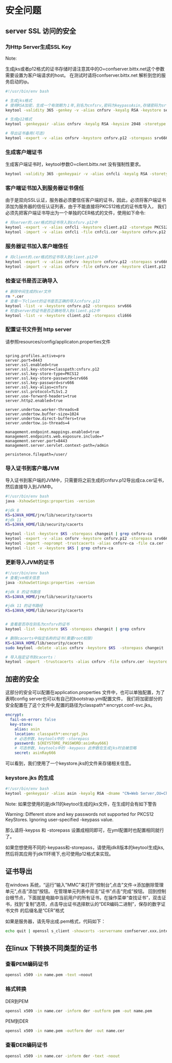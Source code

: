 # 安全问题

## server SSL 访问的安全

### 为Http Server生成SSL Key

Note: 

生成jks或者p12格式的证书存储时请注意其中的O=confserver.bittx.net这个参数需要设置为客户端请求的host。
在测试时请将confserver.bittx.net 解析到您的服务启动的ip。

```sh
#!/usr/bin/env bash

# 生成jks格式
# 使用RSA加密，生成一个有效期为１年,别名为cnfsrv,密码为keypassAsin,存储密码为srv666的server.jks.
keytool -validity 365 -genkey -v -alias cnfsrv -keyalg RSA -keystore server.jks -keypass keypassAsin  -storepass srv666 -dname "CN=Web Server,OU=China,O=confserver.bittx.net,L=Beijing,S=Beijing,C=China"

# 生成p12格式
keytool -genkeypair -alias cnfsrv -keyalg RSA -keysize 2048 -storetype PKCS12 -keystore cnfsrv.p12 -validity 3650 -keypass srv666 -storepass srv666 -dname "CN=confserver.bittx.net,OU=China,O=confserver.bittx.net,L=Beijing,S=Beijing,C=China"

# 导出证书备用(可选)
keytool -export -v -alias cnfsrv -keystore cnfsrv.p12 -storepass srv666 -rfc -file cnfsrv.cer
```

### 生成客户端证书

生成客户端证书时，keytool参数O=client.bittx.net 没有强制性要求。

```sh
keytool -validity 365 -genkeypair -v -alias cnfcli -keyalg RSA -storetype PKCS12 -keystore client.p12 -keypass cli666  -storepass cli666 -dname "CN=client,OU=China,O=client.bittx.net,L=Beijing,S=Beijing,C=China"
```

### 客户端证书加入到服务器证书信任

由于是双向SSL认证，服务器必须要信任客户端的证书，因此，必须将客户端证书添加为服务器的信任认证列表，由于不能直接将PKCS12格式的证书库导入，
我们必须先把客户端证书导出为一个单独的CER格式的文件，使用如下命令:

```sh
# 将server的.cer格式的证书导入到cnfsrv.p12中
keytool -export -v -alias cnfcli -keystore client.p12 -storetype PKCS12 -storepass cli666 -rfc -file cnfcli.cer
keytool -import -v -alias cnfcli -file cnfcli.cer -keystore cnfsrv.p12 -storepass srv666 -noprompt
```

### 服务器证书加入客户端信任

```sh
# 将client的.cer格式的证书导入到client.p12中
keytool -export -v -alias cnfsrv -keystore cnfsrv.p12 -storepass srv666 -rfc -file cnfsrv.cer
keytool -import -v -alias cnfsrv -file cnfsrv.cer -keystore client.p12 -storepass cli666 -noprompt
```

### 检查证书是否正确导入

```sh
# 删除中间生成的cer文件
rm *.cer
# 查看一下client的证书是否正确的导入cnfsrv.p12
keytool -list -v -keystore cnfsrv.p12 -storepass srv666
# 检查server的证书是否正确地导入到client.p12中
keytool -list -v -keystore client.p12 -storepass cli666
```

### 配置证书文件到 http server

请参照resources/config/applicaton.properties文件

```properites

spring.profiles.active=pro
server.port=8443
server.ssl.enabled=true
server.ssl.key-store=classpath:cnfsrv.p12
server.ssl.key-store-type=PKCS12
server.ssl.key-store-password=srv666
server.ssl.key-password=srv666
server.ssl.key-alias=cnfsrv
server.ssl.protocol=TLSv1.2
server.use-forward-headers=true
server.http2.enabled=true

server.undertow.worker-threads=8
server.undertow.buffer-size=1024
server.undertow.direct-buffers=true
server.undertow.io-threads=4

management.endpoint.mappings.enabled=true
management.endpoints.web.exposure.include=*
management.server.port=8443
management.server.servlet.context-path=/admin

persistence.filepath=/user/

```

### 导入证书到客户端JVM

导入证书到客户端的JVM中，只需要将之前生成的cnfsrv.p12导出成ca.cer证书，然后直接导入到JVM中。

```sh
#!/usr/bin/env bash
java -XshowSettings:properties -version

#jdk 8
KS=$JAVA_HOME/jre/lib/security/cacerts
#jdk 11
KS=$JAVA_HOME/lib/security/cacerts

keytool -list -keystore $KS -storepass changeit | grep cnfsrv-ca
keytool -export -v -alias cnfsrv -keystore cnfsrv.p12 -storepass srv666 -storetype PKCS12 -rfc -file ca.cer
keytool -import -noprompt -trustcacerts -alias cnfsrv-ca -file ca.cer -keystore $KS
keytool -list -v -keystore $KS | grep cnfsrv-ca
```

### 更新导入JVM的证书

```sh
#!/usr/bin/env bash
# 查看jvm相关信息
java -XshowSettings:properties -version

#jdk 8 的证书路径
KS=$JAVA_HOME/jre/lib/security/cacerts

#jdk 11 的证书路经
KS=$JAVA_HOME/lib/security/cacerts


# 查看是否存在别名为cnfsrv的证书
keytool -list -keystore $KS -storepass changeit | grep cnfsrv

# 删除cacerts中指定名称的证书(需要root权限)
KS=$JAVA_HOME/lib/security/cacerts
sudo keytool -delete -alias cnfsrv -keystore $KS  -storepass changeit

# 导入指定证书到cacerts：
keytool -import　-trustcacerts -alias cnfsrv -file cnfsrv.cer -keystore $KS  -storepass changeit
```

## 加密的安全

这部分的安全可以配置在application.properties 文件中，也可以单独配置，为了表明config server也可以有自己的bootstrap.yml配置文件，
我们将加密部分的安全配置在了这个文件中,配置的路径为classpath*:encrypt.conf-svc.jks。

```yml
encrypt:
  fail-on-error: false
  key-store:
    alias: asin
    location: classpath*:encrypt.jks
    # 必选参数，keytools中的 -storepass
    password: ${KEYSTORE_PASSWORD:asinRay666}
    # 可选参数, keytools中的 -keypass 此参数在生成jks时会被忽略
    secret: asinRay666
```

可以看到，我们使用了一个keystore.jks的文件来存储相关信息。

### keystore.jks 的生成

```sh
#!/usr/bin/env bash
keytool -genkeypair -alias asin -keyalg RSA -dname "CN=Web Server,OU=China,O=www.bittx.net,L=Beijing,S=Beijing,C=China" -keypass asinRay666 -keystore encrypt.jks -storepass asinRay666
```

Note:
如果您使用的是jdk11的keytool生成的jks文件，在生成时会有如下警告

Warning:  Different store and key passwords not supported for PKCS12 KeyStores. Ignoring user-specified -keypass value.

那么请将-keypss 和 -storepass 设置成相同即可，在yml配置时也配置相同就行了。

如果您想使用不同的-keypass和-storepass，请使用jdk8版本的keytool生成jks,然后将其应用于jdk11环境下,也可使用p12格式来实现。

## 证书导出

在windows 系统，“运行”输入"MMC"来打开“控制台”,点击"文件->添加删除管理单元",点击“添加”按钮。
在管理单元列表中双击“证书”点击“完成”按钮。
回到控制台根节点，下面就是电脑中当前用户的所有证书，在操作菜单“查找证书”，双击证书，找到“复制”选项，点击导出证书选择默认的“DER编码二进制”，保存的数字证书文件 的后缀名是“CER”格式

如果是服务器，请先导出成.pem格式，代码如下：

```sh
echo quit | openssl s_client -showcerts -servername confserver.xxx.internal -connect confserver.xxx.internal:8443 > cacert.pem
```

## 在linux 下转换不同类型的证书

### 查看PEM编码证书

```sh
openssl x509 -in name.pem -text –noout
```

### 格式转换

DER到PEM

```sh
openssl x509 -in name.cer -inform der -outform pem -out name.pem
```

PEM到DER

```sh
openssl x509 -in name.pem -outform der -out name.cer
```

### 查看DER编码证书

```sh
openssl x509 -in name.cer -inform der -text -noout
```
